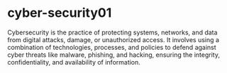 # cyber-security01
Cybersecurity is the practice of protecting systems, networks, and data from digital attacks, damage, or unauthorized access. It involves using a combination of technologies, processes, and policies to defend against cyber threats like malware, phishing, and hacking, ensuring the integrity, confidentiality, and availability of information. 

